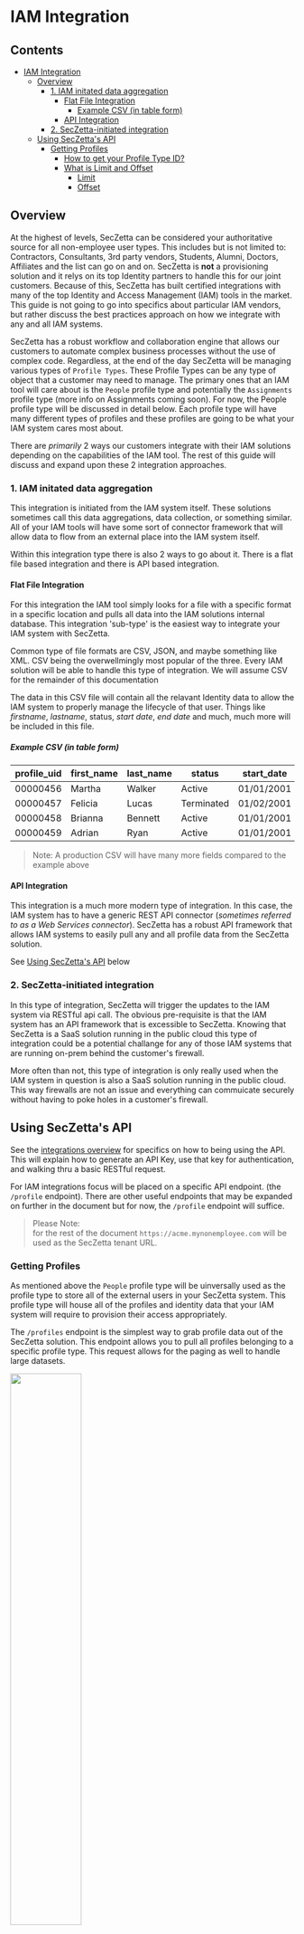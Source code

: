 # IAM Integration

## Contents

- [IAM Integration](#iam-integration)
  * [Overview](#overview)
    + [1. IAM initated data aggregation](#1-iam-initated-data-aggregation)
      - [Flat File Integration](#flat-file-integration)
        * [Example CSV (in table form)](#example-csv--in-table-form-)
      - [API Integration](#api-integration)
    + [2. SecZetta-initiated integration](#2-seczetta-initiated-integration)
  * [Using SecZetta's API](#using-seczetta-s-api)
    + [Getting Profiles](#getting-profiles)
      - [How to get your Profile Type ID?](#how-to-get-your-profile-type-id-)
      - [What is Limit and Offset](#what-is-limit-and-offset)
        * [Limit](#limit)
        * [Offset](#offset)

## Overview

At the highest of levels, SecZetta can be considered your authoritative source for all non-employee user types. This includes but is not limited to: Contractors, Consultants, 3rd party vendors, Students, Alumni, Doctors, Affiliates and the list can go on and on. SecZetta is **not** a provisioning solution and it relys on its top Identity partners to handle this for our joint customers. Because of this, SecZetta has built certified integrations with many of the top Identity and Access Management (IAM) tools in the market. This guide is not going to go into specifics about particular IAM vendors, but rather discuss the best practices approach on how we integrate with any and all IAM systems.

SecZetta has a robust workflow and collaboration engine that allows our customers to automate complex business processes without the use of complex code. Regardless, at the end of the day SecZetta will be managing various types of `Profile Types`. These Profile Types can be any type of object that a customer may need to manage. The primary ones that an IAM tool will care about is the `People` profile type and potentially the `Assignments` profile type (more info on Assignments coming soon). For now, the People profile type will be discussed in detail below. Each profile type will have many different types of profiles and these profiles are going to be what your IAM system cares most about.

There are *primarily* 2 ways our customers integrate with their IAM solutions depending on the capabilities of the IAM tool. The rest of this guide will discuss and expand upon these 2 integration approaches.

### 1. IAM initated data aggregation

This integration is initiated from the IAM system itself. These solutions sometimes call this data aggregations, data collection, or something similar. All of your IAM tools will have some sort of connector framework that will allow data to flow from an external place into the IAM system itself.

Within this integration type there is also 2 ways to go about it. There is a flat file based integration and there is API based integration.

#### Flat File Integration

For this integration the IAM tool simply looks for a file with a specific format in a specific location and pulls all data into the IAM solutions internal database. This integration 'sub-type' is the easiest way to integrate your IAM system with SecZetta.

Common type of file formats are CSV, JSON, and maybe something like XML. CSV being the overwellmingly most popular of the three. Every IAM solution will be able to handle this type of integration. We will assume CSV for the remainder of this documentation

The data in this CSV file will contain all the relavant Identity data to allow the IAM system to properly manage the lifecycle of that user. Things like *firstname*, *lastname*, status, *start date*, *end date* and much, much more will be included in this file.

##### Example CSV (in table form)

| profile_uid | first_name | last_name | status     | start_date |  end_date  |termination_date|
|-------------|------------|-----------|------------|------------|------------|----------------|
| 00000456    | Martha     | Walker    | Active     | 01/01/2001 | 01/01/2030 |                |
| 00000457    | Felicia    | Lucas     | Terminated | 01/02/2001 | 01/01/2020 | 01/01/2020     |
| 00000458    | Brianna    | Bennett   | Active     | 01/01/2001 | 01/01/2030 |                |
| 00000459    | Adrian     | Ryan      | Active     | 01/01/2001 | 01/01/2030 |                |

> Note: A production CSV will have many more fields compared to the example above


#### API Integration

This integration is a much more modern type of integration. In this case, the IAM system has to have a generic REST API connector (*sometimes referred to as a Web Services connector*). SecZetta has a robust API framework that allows IAM systems to easily pull any and all profile data from the SecZetta solution.

See [Using SecZetta's API](#using-seczettas-api) below

### 2. SecZetta-initiated integration

In this type of integration, SecZetta will trigger the updates to the IAM system via RESTful api call. The obvious pre-requisite is that the IAM system has an API framework that is excessible to SecZetta. Knowing that SecZetta is a SaaS solution running in the public cloud this type of integration could be a potential challange for any of those IAM systems that are running on-prem behind the customer's firewall.

More often than not, this type of integration is only really used when the IAM system in question is also a SaaS solution running in the public cloud. This way firewalls are not an issue and everything can commuicate securely without having to poke holes in a customer's  firewall.

## Using SecZetta's API

See the [integrations overview](../README.md#using-seczettas-api) for specifics on how to being using the API. This will explain how to generate an API Key, use that key for authentication, and walking thru a basic RESTful request.

For IAM integrations focus will be placed on a specific API endpoint. (the `/profile` endpoint). There are other useful endpoints that may be expanded on further in the document but for now, the `/profile` endpoint will suffice.

> Please Note:  
> for the rest of the document `https://acme.mynonemployee.com` will be used as the SecZetta tenant URL.

### Getting Profiles

As mentioned above the `People` profile type will be uinversally used as the profile type to store all of the external users in your SecZetta system. This profile type will house all of the profiles and identity data that your IAM system will require to provision their access appropriately. 

The `/profiles` endpoint is the simplest way to grab profile data out of the SecZetta solution. This endpoint allows you to pull all profiles belonging to a specific profile type. This request allows for the paging as well to handle large datasets.

<img src="https://raw.githubusercontent.com/SecZetta/integrations/main/iam/img/profile-endpoint-breakdown.png" width="50%"/>


![Endpoint Breakdown](https://raw.githubusercontent.com/SecZetta/integrations/main/iam/img/profile-endpoint-breakdown.png)

As you can see from above the request url is broken up into 5 different parts.

| ID | URL Section         | Variable        | Description |
|----|---------------------|-----------------|-------------|
| 1  | SecZetta Tenant URL | N/A             | The tenant URL (in our case acme.mynonemployee.com)
| 2 | endpoint             | N/A             | Use the `/profile` endpoint
| 3 | Profile Type ID      | profile_type_id |This is how the request knows which profiles to return
| 4 | Limit                | query[limit]    |This tells the request how many profiles to return per call
| 5 | Offset               | query[offset]   |This tels the request what page of the results you want to return back. Starting at `0`

The first 2 parts of the endpoint are straightforward and won't need to change. The next 3 are what will determine the type and quantity of the profiles returned. 

#### How to get your Profile Type ID?

The easiest way to grab your Profile Type ID is to navigate to the Profile Types page in the admin console of SecZetta

**https<i></i>://acme.mynonemployee.com/neprofile_admin/profile_types**

> Change `acme` to the tenant name given to you by SecZetta support

From there Click the profile type that is needed and when that page loads the profile type ID is in the url itself. The url should look something like this:

https<i></i>://acme.mynonemployee.com/neprofile_admin/profile_types/`5666f53e-cdd8-4420-8431-ca6e62e81451`/basic_settings

The highlighted portion above is the Profile Type ID.

#### What is Limit and Offset

The limit and Offset variables in the /profiles request control how many and what page of profile data you get back. Let's break down the two variables invividually 

##### Limit

Limit allows the request to retrieve only the specified number of profiles before returning. The limit is set by using the `query[limit]` variable. By default, the request will try to return all available profiles and can result in a timeout issue (SecZetta's default API timeout is `60 seconds`). To avoid this issue make sure the limit variable is set to something managable, `100` is a good starting point

##### Offset

Offset tells the request what page to retrieve based on the limit specified. Let's do a fictional example:

* There are 1027 `People` profiles in SecZetta.
* The `query[limit]` used is `100`
* The `query[offset]` will start at 0

In this example there will be 11 calls. The calls themselves are broken down below. What this means is the `query[offset]` will go from 0 to 10 for the 11 calls that are required. The last call (when offset = 10) will contain only 27 profiles while all other calls will contain the full limit of 100. See below for the breakdown:

| Call # | Profiles Returned | Indexes Returned |
|--------|-------------------|------------------|
| 1      | 100               | 1 - 100          |
| 2      | 100               | 101 - 200        |
| 3      | 100               | 201 - 300        |
| 4      | 100               | 301 - 400        |
| 5      | 100               | 401 - 500        |
| 6      | 100               | 501 - 600        |
| 7      | 100               | 601 - 700        |
| 8      | 100               | 701 - 800        |
| 9      | 100               | 801 - 900        |
| 10     | 100               | 901 - 1000       |
| 11     | 27                | 1001 - 1027      |

The `Call #` above can also be thought of as the page #. That is essentially what the `query[offset]` variable does, it tells the request what page of the results you would like to recieve.

## Using SecZetta's API in your IAM tool

In order for the IAM system to begin pulling SecZetta's profile data on a regular basis some type of connector/collector/aggregator will need to be created on the IAM side. Most modern IAM vendors will have a generic REST API connector that allows you to call the `/profiles` endpoint as mentioned [above](#using-seczettas-api). 

When creating this connector be sure to utilze what most systems call paging 